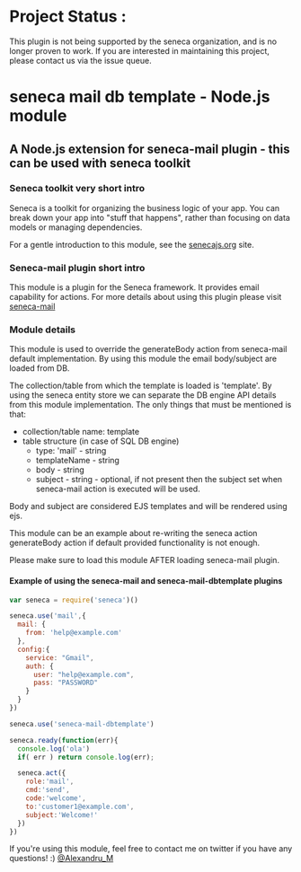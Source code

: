 # Project Status :
This plugin is not being supported by the seneca organization,  and is no longer proven to work.
If you are interested in maintaining this project, please contact us via the issue queue.
# seneca mail db template - Node.js module

## A Node.js extension for seneca-mail plugin - this can be used with seneca toolkit

### Seneca toolkit very short intro

Seneca is a toolkit for organizing the business logic of your app. You
can break down your app into "stuff that happens", rather than
focusing on data models or managing dependencies.

For a gentle introduction to this module, see the [senecajs.org](http://senecajs.org) site.

### Seneca-mail plugin short intro

This module is a plugin for the Seneca framework. It provides email capability for actions.
For more details about using this plugin please visit [seneca-mail](https://github.com/rjrodger/seneca-mail)

### Module details

This module is used to override the generateBody action from seneca-mail default implementation. By using this module the
email body/subject are loaded from DB.

The collection/table from which the template is loaded is 'template'. By using the seneca entity store we can separate the
DB engine API details from this module implementation. The only things that must be mentioned is that:

  * collection/table name: template
  * table structure (in case of SQL DB engine)
    * type: 'mail' - string
    * templateName - string
    * body - string
    * subject - string - optional, if not present then the subject set when seneca-mail action is executed will be used.

Body and subject are considered EJS templates and will be rendered using ejs.

This module can be an example about re-writing the seneca action generateBody action if default provided functionality is not enough.

Please make sure to load this module AFTER loading seneca-mail plugin.

#### Example of using the seneca-mail and seneca-mail-dbtemplate plugins

```JavaScript
var seneca = require('seneca')()

seneca.use('mail',{
  mail: {
    from: 'help@example.com'
  },
  config:{
    service: "Gmail",
    auth: {
      user: "help@example.com",
      pass: "PASSWORD"
    }
  }
})

seneca.use('seneca-mail-dbtemplate')

seneca.ready(function(err){
  console.log('ola')
  if( err ) return console.log(err);

  seneca.act({
    role:'mail',
    cmd:'send',
    code:'welcome',
    to:'customer1@example.com',
    subject:'Welcome!'
  })
})
```


If you're using this module, feel free to contact me on twitter if you
have any questions! :) [@Alexandru_M](https://twitter.com/Alexandru_M)
